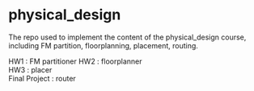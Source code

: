 # physical_design
The repo used to implement the content of the physical_design course, including FM partition, floorplanning, placement, routing.

HW1 : FM partitioner
HW2 : floorplanner  
HW3 : placer  
Final Project : router  
  
